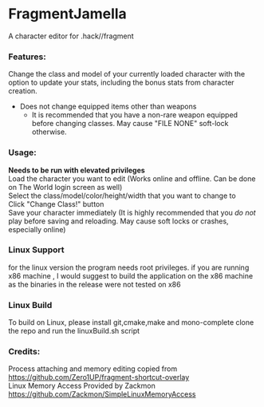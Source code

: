 # FragmentJamella
A character editor for .hack//fragment

### Features:  
Change the class and model of your currently loaded character with the option to update your stats, including the bonus stats from character creation.
* Does not change equipped items other than weapons
  * It is recommended that you have a non-rare weapon equipped before changing classes. May cause "FILE NONE" soft-lock otherwise.

### Usage:  
**Needs to be run with elevated privileges**  
Load the character you want to edit (Works online and offline. Can be done on The World login screen as well)  
Select the class/model/color/height/width that you want to change to  
Click "Change Class!" button  
Save your character immediately (It is highly recommended that you *do not* play before saving and reloading. May cause soft locks or crashes, especially online)  

### Linux Support
for the linux version the program needs root privileges.
if you are running x86 machine , I would suggest to build the application on the x86 machine as the binaries in the release were not tested on x86

### Linux Build
To build on Linux, please install git,cmake,make and mono-complete 
clone the repo and run the linuxBuild.sh script 

### Credits:  
Process attaching and memory editing copied from https://github.com/Zero1UP/fragment-shortcut-overlay  
Linux Memory Access Provided by Zackmon https://github.com/Zackmon/SimpleLinuxMemoryAccess

